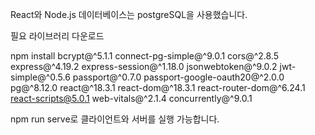 React와 Node.js
데이터베이스는 postgreSQL을 사용했습니다.

필요 라이브러리 다운로드

npm install bcrypt@^5.1.1 connect-pg-simple@^9.0.1 cors@^2.8.5 express@^4.19.2 express-session@^1.18.0 jsonwebtoken@^9.0.2 jwt-simple@^0.5.6 passport@^0.7.0 passport-google-oauth20@^2.0.0 pg@^8.12.0 react@^18.3.1 react-dom@^18.3.1 react-router-dom@^6.24.1 react-scripts@5.0.1 web-vitals@^2.1.4 concurrently@^9.0.1

npm run serve로 클라이언트와 서버를 실행 가능합니다.
